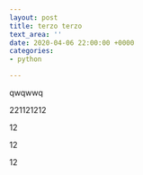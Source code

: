```yaml
---
layout: post
title: terzo terzo
text_area: ''
date: 2020-04-06 22:00:00 +0000
categories:
- python

---
```

qwqwwq

221121212

12

12

12